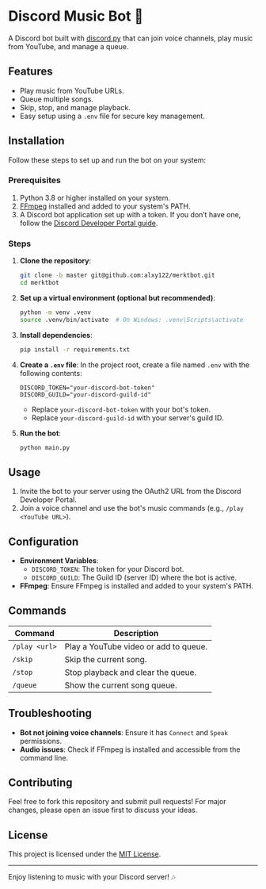 # Discord Music Bot 🎵

A Discord bot built with [discord.py](https://discordpy.readthedocs.io/) that can join voice channels, play music from YouTube, and manage a queue.

## Features
- Play music from YouTube URLs.
- Queue multiple songs.
- Skip, stop, and manage playback.
- Easy setup using a `.env` file for secure key management.

## Installation

Follow these steps to set up and run the bot on your system:

### Prerequisites
1. Python 3.8 or higher installed on your system.
2. [FFmpeg](https://ffmpeg.org/download.html) installed and added to your system's PATH.
3. A Discord bot application set up with a token. If you don’t have one, follow the [Discord Developer Portal guide](https://discordpy.readthedocs.io/en/stable/discord.html).

### Steps
1. **Clone the repository**:
   ```bash
   git clone -b master git@github.com:alxy122/merktbot.git
   cd merktbot
   ```

2. **Set up a virtual environment (optional but recommended)**:
   ```bash
   python -m venv .venv
   source .venv/bin/activate  # On Windows: .venv\Scripts\activate
   ```

3. **Install dependencies**:
   ```bash
   pip install -r requirements.txt
   ```

4. **Create a `.env` file**:
   In the project root, create a file named `.env` with the following contents:
   ```env
   DISCORD_TOKEN="your-discord-bot-token"
   DISCORD_GUILD="your-discord-guild-id"
   ```
   - Replace `your-discord-bot-token` with your bot's token.
   - Replace `your-discord-guild-id` with your server's guild ID.

5. **Run the bot**:
   ```bash
   python main.py
   ```

## Usage
1. Invite the bot to your server using the OAuth2 URL from the Discord Developer Portal.
2. Join a voice channel and use the bot's music commands (e.g., `/play <YouTube URL>`).

## Configuration
- **Environment Variables**:
  - `DISCORD_TOKEN`: The token for your Discord bot.
  - `DISCORD_GUILD`: The Guild ID (server ID) where the bot is active.
- **FFmpeg**:
  Ensure FFmpeg is installed and added to your system's PATH.

## Commands
| Command      | Description                           |
|--------------|---------------------------------------|
| `/play <url>`| Play a YouTube video or add to queue. |
| `/skip`      | Skip the current song.               |
| `/stop`      | Stop playback and clear the queue.   |
| `/queue`     | Show the current song queue.         |

## Troubleshooting
- **Bot not joining voice channels**: Ensure it has `Connect` and `Speak` permissions.
- **Audio issues**: Check if FFmpeg is installed and accessible from the command line.

## Contributing
Feel free to fork this repository and submit pull requests! For major changes, please open an issue first to discuss your ideas.

## License
This project is licensed under the [MIT License](LICENSE).

---

Enjoy listening to music with your Discord server! 🎶

